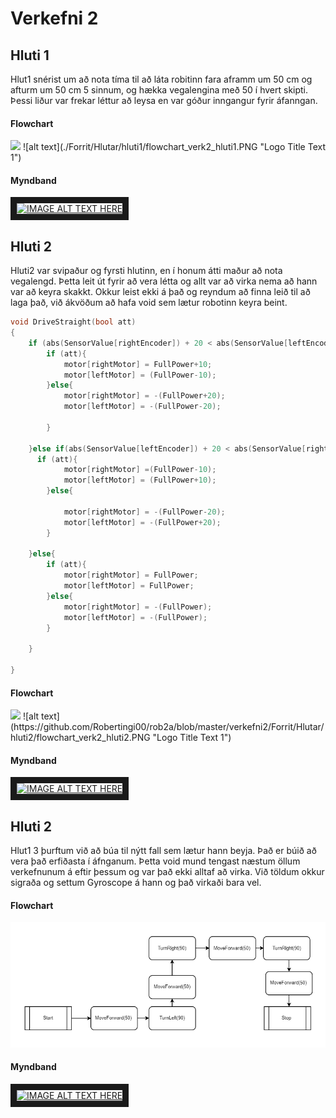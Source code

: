 # Verkefni 2

## Hluti 1

Hlut1 snérist um að nota tíma til að láta robitinn fara aframm um 50 cm og afturm um 50 cm 5 sinnum, og hækka vegalengina með 50 í hvert skipti.
Þessi liður var frekar léttur að leysa en var góður inngangur fyrir áfanngan.

#### Flowchart

<img src="\images\emoticons\cool.png">
![alt text](./Forrit/Hlutar/hluti1/flowchart_verk2_hluti1.PNG "Logo Title Text 1")


#### Myndband

<a href="https://www.youtube.com/watch?v=lG1IULf8ywg&feature=youtu.be" target="_blank"><img src="http://img.youtube.com/vi/YOUTUBE_VIDEO_ID_HERE/0.jpg" 
alt="IMAGE ALT TEXT HERE" width="240" height="180" border="10" /></a>

## Hluti 2

Hluti2 var svipaður og fyrsti hlutinn, en í honum átti maður að nota vegalengd. Þetta leit út fyrir að vera létta og allt var að virka nema að hann var að keyra skakkt. Okkur leist ekki á það og reyndum að finna leið til að laga það, við ákvöðum að hafa void sem lætur robotinn keyra beint.
```c
void DriveStraight(bool att)
{
    if (abs(SensorValue[rightEncoder]) + 20 < abs(SensorValue[leftEncoder])){
        if (att){
            motor[rightMotor] = FullPower+10;
            motor[leftMotor] = (FullPower-10);
        }else{
            motor[rightMotor] = -(FullPower+20);
            motor[leftMotor] = -(FullPower-20);

        }

    }else if(abs(SensorValue[leftEncoder]) + 20 < abs(SensorValue[rightEncoder])){
      if (att){
            motor[rightMotor] =(FullPower-10);
            motor[leftMotor] = (FullPower+10);
        }else{

            motor[rightMotor] = -(FullPower-20);
            motor[leftMotor] = -(FullPower+20);
        }

    }else{
        if (att){
            motor[rightMotor] = FullPower;
            motor[leftMotor] = FullPower;
        }else{
            motor[rightMotor] = -(FullPower);
            motor[leftMotor] = -(FullPower);
        }

    }

}
```

#### Flowchart

<img src="\images\emoticons\cool.png">
![alt text](https://github.com/Robertingi00/rob2a/blob/master/verkefni2/Forrit/Hlutar/hluti2/flowchart_verk2_hluti2.PNG "Logo Title Text 1")


#### Myndband

<a href="https://www.youtube.com/watch?v=J3qLPHMmgDE&feature=youtu.be" target="_blank"><img src="http://img.youtube.com/vi/YOUTUBE_VIDEO_ID_HERE/0.jpg" 
alt="IMAGE ALT TEXT HERE" width="240" height="180" border="10" /></a>

## Hluti 2

Hlut1 3 þurftum við að búa til nýtt fall sem lætur hann beyja. Það er búið að vera það erfiðasta í áfnganum. Þetta void mund tengast næstum öllum verkefnunum á eftir þessum og var það ekki alltaf að virka. Við töldum okkur sigraða og settum Gyroscope á hann og það virkaði bara vel.

#### Flowchart

<img src="https://github.com/Robertingi00/rob2a/blob/master/verkefni2/Forrit/Hlutar/hluti3/flowchart_verk2_hluti3.PNG">



#### Myndband

<a href="https://www.youtube.com/watch?v=rGqQjMJ9WO8&feature=youtu.be" target="_blank"><img src="http://img.youtube.com/vi/YOUTUBE_VIDEO_ID_HERE/0.jpg" 
alt="IMAGE ALT TEXT HERE" width="240" height="180" border="10" /></a>

